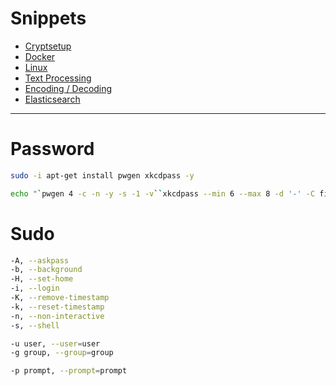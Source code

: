 # Snippets

* [Cryptsetup](cryptsetup.md)
* [Docker](docker.md)
* [Linux](linux.md)
* [Text Processing](text-processing.md)
* [Encoding / Decoding](encoding-decoding.md)
* [Elasticsearch](elasticsearch.md)

---

# Password
```bash
sudo -i apt-get install pwgen xkcdpass -y

echo "`pwgen 4 -c -n -y -s -1 -v``xkcdpass --min 6 --max 8 -d '-' -C first -n 2 -c 1``pwgen 4 -c -n -y -s -1 -v`"
```

# Sudo

```bash
-A, --askpass
-b, --background
-H, --set-home
-i, --login
-K, --remove-timestamp
-k, --reset-timestamp
-n, --non-interactive
-s, --shell
```

```bash
-u user, --user=user
-g group, --group=group
```

```bash
-p prompt, --prompt=prompt
```
